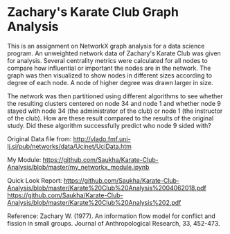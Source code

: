 # Zachary's Karate Club Graph Analysis

This is an assignment on NetworkX graph analysis for a data science program.  An unweighted network data of Zachary's Karate Club was given for analysis.  Several centrality metrics were calculated for all nodes to compare how influential or important the nodes are in the network.  The graph was then visualized to show nodes in different sizes according to degree of each node.  A node of higher degree was drawn larger in size.

The network was then partitioned using different algorithms to see whether the resulting clusters centered on node 34 and node 1 and whether node 9 stayed with node 34 (the administrator of the club) or node 1 (the instructor of the club).  How are these result compared to the results of the original study. Did these algorithm successfully predict who node 9 sided with?

Original Data file from:
http://vlado.fmf.uni-lj.si/pub/networks/data/Ucinet/UciData.htm

My Module: https://github.com/Saukha/Karate-Club-Analysis/blob/master/my_networkx_module.ipynb

Quick Look Report: 
https://github.com/Saukha/Karate-Club-Analysis/blob/master/Karate%20Club%20Analysis%2004062018.pdf <br>
https://github.com/Saukha/Karate-Club-Analysis/blob/master/Karate%20Club%20Analysis%202.pdf


Reference:
Zachary W. (1977).
An information flow model for conflict and fission in small groups.
Journal of Anthropological Research, 33, 452-473.
